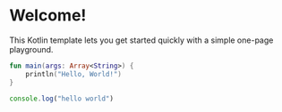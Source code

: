 # Welcome!

This Kotlin template lets you get started quickly with a simple one-page playground.

```kotlin runnable
fun main(args: Array<String>) {
    println("Hello, World!")
}
```

```typescript runnable
console.log("hello world")
```